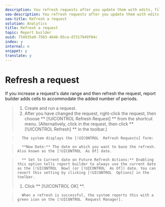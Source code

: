 ```yaml
---
description: You refresh requests after you update them with edits, filters, or you need to view more recent data. You can select several requests in a worksheet and refresh them all at once.
seo-description: You refresh requests after you update them with edits, filters, or you need to view more recent data. You can select several requests in a worksheet and refresh them all at once.
seo-title: Refresh a request
solution: Analytics
title: Refresh a request
topic: Report builder
uuid: 754935a9-7503-4646-95ca-d7317949f04c
index: y
internal: n
snippet: y
translate: y
---
```


# Refresh a request

If you increase a request's date range and then refresh the request, report builder adds cells to accommodate the added number of periods. 

>1. Create and run a request.
>1. After you have changed the request, right-click the request, then choose ** [!UICONTROL  Refresh Request] ** from the shortcut menu. (Alternatively, click in the request, then click ** [!UICONTROL  Refresh] ** in the toolbar.)

>       The system displays the [!UICONTROL  Refresh Requests] form: 

>       **Now Date:** The date on which you want to base the refresh. Also known as the [!UICONTROL  As Of] date. 

>       ** Set to Current date on Future Refresh Actions:** Enabling this option tells report builder to always use the current date as the [!UICONTROL  Now] (or [!UICONTROL  As Of]) date. You can revert this setting by clicking [!UICONTROL  Options] in the toolbar. 
>1. Click ** [!UICONTROL  OK] **.

>       When a refresh is successful, the system reports this with a green icon on the [!UICONTROL  Request Manager]. 
